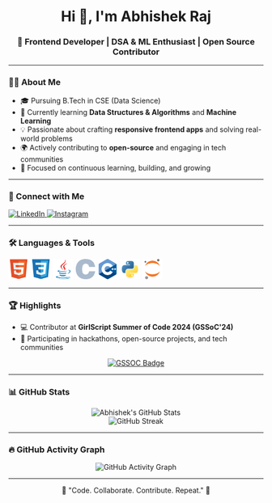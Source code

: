 <h1 align="center">Hi 👋, I'm Abhishek Raj</h1>
<h3 align="center">🚀 Frontend Developer | DSA & ML Enthusiast | Open Source Contributor</h3>

---

### 🧑‍💻 About Me

- 🎓 Pursuing B.Tech in CSE (Data Science)  
- 🌱 Currently learning **Data Structures & Algorithms** and **Machine Learning**
- 💡 Passionate about crafting **responsive frontend apps** and solving real-world problems
- 🌍 Actively contributing to **open-source** and engaging in tech communities
- 🎯 Focused on continuous learning, building, and growing

---

### 🔗 Connect with Me

<p align="left">
  <a href="https://linkedin.com/in/abhishek-raj-517455298" target="_blank">
    <img src="https://img.shields.io/badge/LinkedIn-0A66C2?style=for-the-badge&logo=linkedin&logoColor=white" alt="LinkedIn"/>
  </a>
  <a href="https://instagram.com/raj_abhishek9060/" target="_blank">
    <img src="https://img.shields.io/badge/Instagram-E4405F?style=for-the-badge&logo=instagram&logoColor=white" alt="Instagram"/>
  </a>
</p>

---

### 🛠️ Languages & Tools

<p align="left">
  <img src="https://raw.githubusercontent.com/devicons/devicon/master/icons/html5/html5-original.svg" alt="HTML5" width="40" height="40"/>
  <img src="https://raw.githubusercontent.com/devicons/devicon/master/icons/css3/css3-original.svg" alt="CSS3" width="40" height="40"/>
  <img src="https://raw.githubusercontent.com/devicons/devicon/master/icons/java/java-original.svg" alt="Java" width="40" height="40"/>
  <img src="https://raw.githubusercontent.com/devicons/devicon/master/icons/c/c-original.svg" alt="C" width="40" height="40"/>
  <img src="https://raw.githubusercontent.com/devicons/devicon/master/icons/cplusplus/cplusplus-original.svg" alt="C++" width="40" height="40"/>
  <img src="https://raw.githubusercontent.com/devicons/devicon/master/icons/python/python-original.svg" alt="Python" width="40" height="40"/>
  <img src="https://raw.githubusercontent.com/devicons/devicon/master/icons/jupyter/jupyter-original.svg" alt="Jupyter Notebook" width="40" height="40"/>
</p>

---

### 🏆 Highlights

- 💻 Contributor at **GirlScript Summer of Code 2024 (GSSoC'24)**
- 🤝 Participating in hackathons, open-source projects, and tech communities

<p align="center">
  <a href="https://gssoc.girlscript.tech/leaderboard" target="_blank">
    <img src="https://raw.githubusercontent.com/GSSoC24/Postman-Challenge/main/docs/assets/Postman%20White.png" alt="GSSOC Badge" width="120" height="120"/>
  </a>
</p>

---

### 📊 GitHub Stats

<p align="center">
  <img src="https://github-readme-stats.vercel.app/api?username=rajabhishek9060&show_icons=true&theme=github_dark&hide_border=true" alt="Abhishek's GitHub Stats"/>
  <br/>
  <img src="https://github-readme-streak-stats.herokuapp.com/?user=rajabhishek9060&theme=github-dark&hide_border=true" alt="GitHub Streak"/>
</p>

---

### 🔥 GitHub Activity Graph

<p align="center">
  <img src="https://github-readme-activity-graph.vercel.app/graph?username=rajabhishek9060&theme=react-dark&hide_border=true" alt="GitHub Activity Graph">
</p>

---

<p align="center">🌟 "Code. Collaborate. Contribute. Repeat." 🌟</p>
